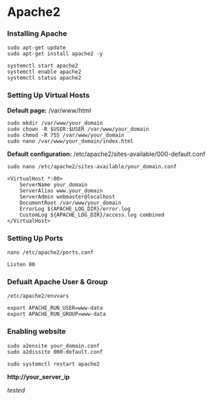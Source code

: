 # Apache2

### Installing Apache

```
sudo apt-get update
sudo apt-get install apache2 -y
```

```
systemctl start apache2 
systemctl enable apache2 
systemctl status apache2 
```

### Setting Up Virtual Hosts

**Default page:** /var/www/html

```
sudo mkdir /var/www/your_domain
sudo chown -R $USER:$USER /var/www/your_domain
sudo chmod -R 755 /var/www/your_domain
sudo nano /var/www/your_domain/index.html
```

**Default configuration:** /etc/apache2/sites-available/000-default.conf

```
sudo nano /etc/apache2/sites-available/your_domain.conf
```

```
<VirtualHost *:80>
    ServerName your_domain
    ServerAlias www.your_domain
    ServerAdmin webmaster@localhost
    DocumentRoot /var/www/your_domain
    ErrorLog ${APACHE_LOG_DIR}/error.log
    CustomLog ${APACHE_LOG_DIR}/access.log combined
</VirtualHost>
```

### Setting Up Ports
```
nano /etc/apache2/ports.conf
```

```
Listen 80
```

### Defualt Apache User & Group
```
/etc/apache2/envvars
```

```
export APACHE_RUN_USER=www-data
export APACHE_RUN_GROUP=www-data
```

### Enabling website
```
sudo a2ensite your_domain.conf
sudo a2dissite 000-default.conf
```

```
sudo systemctl restart apache2
```

**http://your_server_ip**

*tested*
